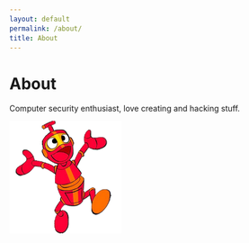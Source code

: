 ```yaml
---
layout: default
permalink: /about/
title: About
---
```


# About

Computer security enthusiast, love creating and hacking stuff.

![Logo](assets/img/nono.png)
